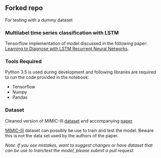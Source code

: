 ## Forked repo

For testing with a dummy dataset

### Multilabel time series classification with LSTM
Tensorflow implementation of model discussed in the following paper: <a href="https://arxiv.org/abs/1511.03677">Learning to Diagnose with LSTM Recurrent Neural Networks</a>.

### Tools Required
Python 3.5 is used during development and following libraries are required to run the code provided in the notebook:

* Tensorflow
* Numpy
* Pandas

### Dataset
<p>Cleaned version of MIMIC-III <a href="https://github.com/YerevaNN/mimic3-benchmarks">dataset</a> and accompanying <a href="https://arxiv.org/abs/1703.07771">paper</a></p>

<p><a href="http://mimic.mit.edu/mimicdata/whatsnew/">MIMIC-III</a> dataset can possibly be use to train and test the model. Beware this is not the data set used by the authors of the paper.</p>


<i>Note: If you see mistakes, want to suggest changes or have dataset that can be use to train/test the model, please submit a pull request.</i>
